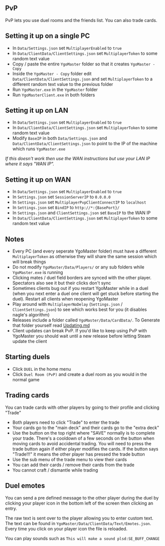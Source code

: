 ## PvP

PvP lets you use duel rooms and the friends list. You can also trade cards.

## Setting it up on a single PC

- In `Data/Settings.json` set `MultiplayerEnabled` to `true`
- In `Data/ClientData/ClientSettings.json` set `MultiplayerToken` to some random text value
- Copy / paste the entire `YgoMaster` folder so that it creates `YgoMaster - Copy`
- Inside the `YgoMaster - Copy` folder edit `Data/ClientData/ClientSettings.json` and set `MultiplayerToken` to a different random text value to the previous folder
- Run `YgoMaster.exe` in the `YgoMaster` folder
- Run `YgoMasterClient.exe` in both folders

## Setting it up on LAN

- In `Data/Settings.json` set `MultiplayerEnabled` to `true`
- In `Data/ClientData/ClientSettings.json` set `MultiplayerToken` to some random text value
- Modify `BaseIP` in both `Data/Settings.json` and `Data/ClientData/ClientSettings.json` to point to the IP of the machine which runs `YgoMaster.exe`

*If this doesn't work then use the WAN instructions but use your LAN IP where it says "WAN IP".*

## Setting it up on WAN

- In `Data/Settings.json` set `MultiplayerEnabled` to `true`
- In `Settings.json` set `SessionServerIP` to `0.0.0.0`
- In `Settings.json` set `MultiplayerPvpClientConnectIP` to `localhost`
- In `Settings.json` set `BindIP` to `http://*:{BasePort}/`
- In `Settings.json` and `ClientSettings.json` set `BaseIP` to the WAN IP
- In `Data/ClientData/ClientSettings.json` set `MultiplayerToken` to some random text value

## Notes

- Every PC (and every seperate YgoMaster folder) must have a different `MultiplayerToken` as otherwise they will share the same session which will break things
- Do not modify `YgoMaster/Data/Players/` or any sub folders while `YgoMaster.exe` is running
- Clicking mates / duel field borders are synced with the other player. Spectators also see it but their clicks don't sync
- Sometimes clients bug out if you restart YgoMaster while in a duel (when you next enter a duel one client will get stuck before starting the duel). Restart all clients when reopening YgoMaster
- Play around with `MultiplayerNoDelay` (`Settings.json` / `ClientSettings.json`) to see which works best for you (it disables nagle's algorithm)
- Releases include a folder called `YgoMaster/Data/CardData/`. To Generate that folder yourself read [Updating.md](Updating.md)
- Client updates can break PvP. If you'd like to keep using PvP with YgoMaster you should wait until a new release before letting Steam update the client

## Starting duels

- Click `DUEL` in the home menu
- Click `Duel Room (PvP)` and create a duel room as you would in the normal game

## Trading cards

You can trade cards with other players by going to their profile and clicking "Trade"

- Both players need to click "Trade" to enter the trade
- Your cards go to the "main deck" and their cards go to the "extra deck"
- Use the button on the top right where "SAVE" normally is to complete your trade. There's a cooldown of a few seconds on the button when moving cards to avoid accidental trading. You will need to press the trade button again if either player modifies the cards. If the button says "Trade!!!" it means the other player has pressed the trade button
- Use the sub menu of the trade menu to view their cards
- You can add their cards / remove their cards from the trade
- You cannot craft / dismantle while trading

## Duel emotes

You can send a pre defined message to the other player during the duel by clicking your player icon in the bottom left of the screen then clicking an entry.

The raw text is sent over to the player allowing you to enter custom text. The text can be found in `YgoMaster/Data/ClientData/Text/Emotes.json`. Every time you click on your player icon the file is reloaded.

You can play sounds such as `This will make a sound plsd:SE_BUFF_CHANGE`